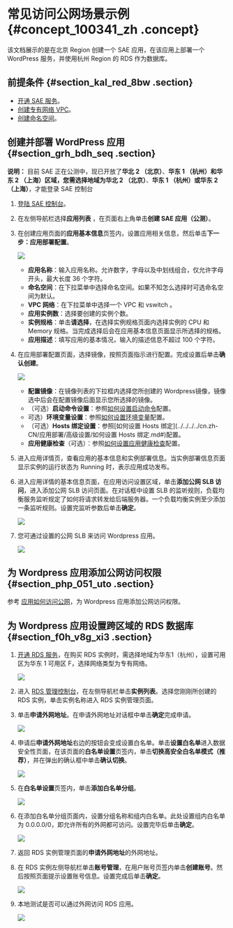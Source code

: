# 常见访问公网场景示例 {#concept_100341_zh .concept}

该文档展示的是在北京 Region 创建一个 SAE 应用，在该应用上部署一个 WordPress 服务，并使用杭州 Region 的 RDS 作为数据库。

## 前提条件 {#section_kal_red_8bw .section}

-   [开通 SAE 服务](https://help.aliyun.com/document_detail/87739.html)。
-   [创建专有网络 VPC](https://help.aliyun.com/document_detail/87742.html#creatVPCInEDAS)。
-   [创建命名空间](https://help.aliyun.com/document_detail/87742.html#creatNamespaceInEDAS)。

## 创建并部署 WordPress 应用 {#section_grh_bdh_seq .section}

**说明：** 目前 SAE 正在公测中，现已开放了**华北 2 （北京）**、**华东 1 （杭州）**和**华东 2 （上海）**区域，您需选择地域为**华北 2 （北京）**、**华东 1 （杭州）**或**华东 2 （上海）**，才能登录 SAE 控制台

1.  [登陆 SAE 控制台](http://sae.console.aliyun.com)。
2.  在左侧导航栏选择**应用列表** ，在页面右上角单击**创建 SAE 应用（公测）**。
3.  在创建应用页面的**应用基本信息**页签内，设置应用相关信息，然后单击**下一步：应用部署配置**。

    ![](http://aliware-images.oss-cn-hangzhou.aliyuncs.com/edas/Severless/serverless-create-app.png)

    -   **应用名称**：输入应用名称。允许数字，字母以及中划线组合，仅允许字母开头，最大长度 36 个字符。
    -   **命名空间**：在下拉菜单中选择命名空间。如果不知怎么选择时可选命名空间为默认。
    -   **VPC 网络**：在下拉菜单中选择一个 VPC 和 vswitch 。
    -   **应用实例数**：选择要创建的实例个数。
    -   **实例规格**：单击**请选择**，在选择实例规格页面内选择实例的 CPU 和 Memory 规格。当完成选择后会在应用基本信息页面显示所选择的规格。
    -   **应用描述**：填写应用的基本情况，输入的描述信息不超过 100 个字符。
4.  在应用部署配置页面，选择镜像，按照页面指示进行配置。完成设置后单击**确认创建**。

    ![](https://aliware-images.oss-cn-hangzhou.aliyuncs.com/edas/EDAS-Serverless/serverless-app-image-development-wordpress.png)

    -   **配置镜像**：在镜像列表的下拉框内选择您所创建的 Wordpress镜像，镜像选中后会在配置镜像后面显示您所选择的镜像。
    -   （可选）**启动命令设置**：参照[如何设置启动命令](../../../../cn.zh-CN/应用部署/高级设置/如何设置启动命令.md#)配置。
    -   可选）**环境变量设置**：参照[如何设置环境变量](../../../../cn.zh-CN/应用部署/高级设置/如何设置环境变量.md#)配置。
    -   （可选）**Hosts 绑定设置**：参照[如何设置 Hosts 绑定](../../../../cn.zh-CN/应用部署/高级设置/如何设置 Hosts 绑定.md#)配置。
    -   **应用健康检查**（可选）：参照[如何设置应用健康检查](../../../../cn.zh-CN/应用部署/高级设置/如何设置应用健康检查.md#)配置。
5.  进入应用详情页，查看应用的基本信息和实例部署信息。当实例部署信息页面显示实例的运行状态为 Running 时，表示应用成功发布。
6.  进入应用详情的基本信息页面，在应用访问设置区域，单击**添加公网 SLB 访问**，进入添加公网 SLB 访问页面。在对话框中设置 SLB 的监听规则，负载均衡服务监听规定了如何将请求转发给后端服务器。一个负载均衡实例至少添加一条监听规则。设置完监听参数后单击**确定**。

    ![](https://aliware-images.oss-cn-hangzhou.aliyuncs.com/edas/EDAS-Serverless/serverless-image-deploy-add-SLB.png)

7.  您可通过设置的公网 SLB 来访问 Wordpress 应用。

    ![](https://aliware-images.oss-cn-hangzhou.aliyuncs.com/edas/EDAS-Serverless/serverless-wordpress-app-login-SLB.png)


## 为 Wordpress 应用添加公网访问权限 {#section_php_051_uto .section}

参考 [应用如何访问公网](cn.zh-CN/最佳实践/应用访问公网/应用如何访问公网.md#)，为 Wordpress 应用添加公网访问权限。

## 为 Wordpress 应用设置跨区域的 RDS 数据库 {#section_f0h_v8g_xi3 .section}

1.  [开通 RDS 服务](https://help.aliyun.com/document_detail/26117.htmlhttps://rds-buy.aliyun.com)，在购买 RDS 实例时，需选择地域为华东1（杭州），设置可用区为华东 1 可用区 F，选择网络类型为专有网络。

    ![](https://aliware-images.oss-cn-hangzhou.aliyuncs.com/edas/EDAS-Serverless/serverless-wordpress-rds-login.png)

2.  进入 [RDS 管理控制台](https://rdsnext.console.aliyun.com)，在左侧导航栏单击**实例列表**。选择您刚刚所创建的 RDS 实例，单击实例名称进入 RDS 实例管理页面。
3.  单击**申请外网地址**。在申请外网地址对话框中单击**确定**完成申请。

    ![](https://aliware-images.oss-cn-hangzhou.aliyuncs.com/edas/EDAS-Serverless/serverless-wordpress-rds-instance-detail.png)

4.  申请后**申请外网地址**右边的按钮会变成设置白名单。单击**设置白名单**进入数据安全性页面，在该页面的**白名单设置**页签内，单击**切换高安全白名单模式（推荐）**，并在弹出的确认框中单击**确认切换**。

    ![](https://aliware-images.oss-cn-hangzhou.aliyuncs.com/edas/EDAS-Serverless/serverless-wordpress-rds-instance-advanced-whitelist.png)

5.  在**白名单设置**页签内，单击**添加白名单分组**。

    ![](https://aliware-images.oss-cn-hangzhou.aliyuncs.com/edas/EDAS-Serverless/serverless-wordpress-rds-instance-add-whitelist.png)

6.  在添加白名单分组页面内，设置分组名称和组内白名单。此处设置组内白名单为 0.0.0.0/0，即允许所有的外网都可访问。设置完毕后单击**确定**。

    ![](https://aliware-images.oss-cn-hangzhou.aliyuncs.com/edas/EDAS-Serverless/serverless-wordpress-rds-instance-add-all-whitelist.png)

7.  返回 RDS 实例管理页面的**申请外网地址**的外网地址。
8.  在 RDS 实例左侧导航栏单击**账号管理**，在用户账号页签内单击**创建账号**。然后按照页面提示设置账号信息。设置完成后单击**确定**。

    ![](https://aliware-images.oss-cn-hangzhou.aliyuncs.com/edas/EDAS-Serverless/serverless-wordpress-rds-instance-account.png)

9.  本地测试是否可以通过外网访问 RDS 应用。

    ![](https://aliware-images.oss-cn-hangzhou.aliyuncs.com/edas/EDAS-Serverless/serverless-wordpress-rds-instance-access.png)


